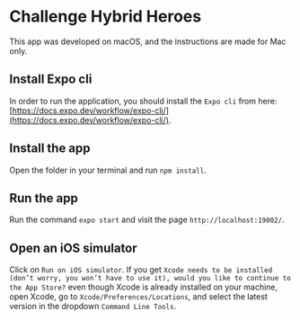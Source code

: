 # Challenge Hybrid Heroes

This app was developed on macOS, and the instructions are made for Mac only.

## Install Expo cli

In order to run the application, you should install the `Expo cli` from here: [https://docs.expo.dev/workflow/expo-cli/](https://docs.expo.dev/workflow/expo-cli/).

## Install the app

Open the folder in your terminal and run `npm install`.

## Run the app

Run the command `expo start` and visit the page `http://localhost:19002/`.

## Open an iOS simulator

Click on `Run on iOS simulator`. If you get `Xcode needs to be installed (don’t worry, you won’t have to use it), would you like to continue to the App Store?` even though Xcode is already installed on your machine, open Xcode, go to `Xcode/Preferences/Locations`, and select the latest version in the dropdown `Command Line Tools`.

